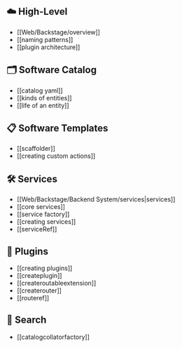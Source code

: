 ## ☁️ High-Level
- [[Web/Backstage/overview]]
- [[naming patterns]]
- [[plugin architecture]]

## 🗂️ Software Catalog
- [[catalog yaml]]
- [[kinds of entities]]
- [[life of an entity]]

## 📋 Software Templates
- [[scaffolder]]
- [[creating custom actions]]

## 🛠️ Services
- [[Web/Backstage/Backend System/services|services]]
- [[core services]]
- [[service factory]]
- [[creating services]]
- [[serviceRef]]

## 🧩 Plugins
- [[creating plugins]]
- [[createplugin]]
- [[createroutableextension]]
- [[createrouter]]
- [[routeref]]

## 🔎 Search
- [[catalogcollatorfactory]]